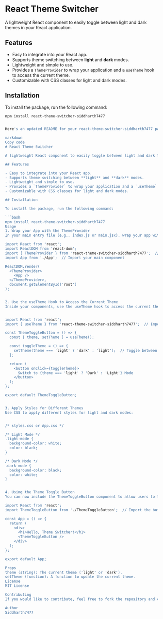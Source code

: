 # React Theme Switcher

A lightweight React component to easily toggle between light and dark themes in your React application.

## Features

- Easy to integrate into your React app.
- Supports theme switching between **light** and **dark** modes.
- Lightweight and simple to use.
- Provides a `ThemeProvider` to wrap your application and a `useTheme` hook to access the current theme.
- Customizable with CSS classes for light and dark modes.

## Installation

To install the package, run the following command:

```bash
npm install react-theme-switcher-siddharth7477


Here's an updated README for your react-theme-switcher-siddharth7477 package:

markdown
Copy code
# React Theme Switcher

A lightweight React component to easily toggle between light and dark themes in your React application.

## Features

- Easy to integrate into your React app.
- Supports theme switching between **light** and **dark** modes.
- Lightweight and simple to use.
- Provides a `ThemeProvider` to wrap your application and a `useTheme` hook to access the current theme.
- Customizable with CSS classes for light and dark modes.

## Installation

To install the package, run the following command:

```bash
npm install react-theme-switcher-siddharth7477
Usage
1. Wrap your App with the ThemeProvider
In your main entry file (e.g., index.js or main.jsx), wrap your app with the ThemeProvider to provide theme context throughout your application:

import React from 'react';
import ReactDOM from 'react-dom';
import { ThemeProvider } from 'react-theme-switcher-siddharth7477';  // Import ThemeProvider
import App from './App';  // Import your main component

ReactDOM.render(
  <ThemeProvider>
    <App />
  </ThemeProvider>,
  document.getElementById('root')
);


2. Use the useTheme Hook to Access the Current Theme
Inside your components, use the useTheme hook to access the current theme and toggle between light and dark modes:


import React from 'react';
import { useTheme } from 'react-theme-switcher-siddharth7477';  // Import the useTheme hook

const ThemeToggleButton = () => {
  const { theme, setTheme } = useTheme();

  const toggleTheme = () => {
    setTheme(theme === 'light' ? 'dark' : 'light');  // Toggle between light and dark themes
  };

  return (
    <button onClick={toggleTheme}>
      Switch to {theme === 'light' ? 'Dark' : 'Light'} Mode
    </button>
  );
};

export default ThemeToggleButton;


3. Apply Styles for Different Themes
Use CSS to apply different styles for light and dark modes:


/* styles.css or App.css */

/* Light Mode */
.light-mode {
  background-color: white;
  color: black;
}

/* Dark Mode */
.dark-mode {
  background-color: black;
  color: white;
}


4. Using the Theme Toggle Button
You can now include the ThemeToggleButton component to allow users to toggle between light and dark themes.

import React from 'react';
import ThemeToggleButton from './ThemeToggleButton';  // Import the button to toggle themes

const App = () => {
  return (
    <div>
      <h1>Hello, Theme Switcher!</h1>
      <ThemeToggleButton />
    </div>
  );
};

export default App;

Props
theme (string): The current theme ('light' or 'dark').
setTheme (function): A function to update the current theme.
License
MIT License

Contributing
If you would like to contribute, feel free to fork the repository and create a pull request with your changes.

Author
Siddharth7477

